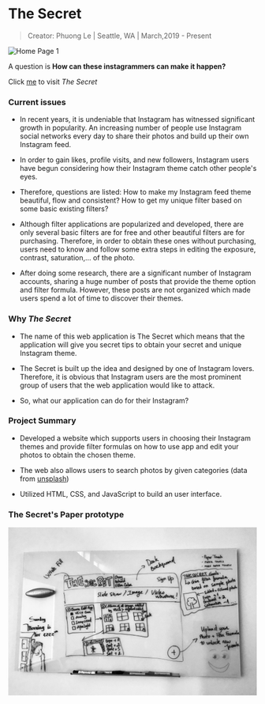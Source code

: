 # The Secret
> Creator: Phuong Le
>  |  Seattle, WA
>  |  March,2019 - Present

![Home Page 1](./img/readme.png)

A question is
**How can these instagrammers can make it happen?**

Click [me](https://lekhacminhphuong.github.io/The-Secret/) to visit _The Secret_



### Current issues

- In recent years, it is undeniable that Instagram has witnessed significant growth in popularity. An increasing number of people use Instagram social networks every day to share their photos and build up their own Instagram feed.

- In order to gain likes, profile visits, and new followers, Instagram users have begun considering how their Instagram theme catch other people's eyes.

- Therefore, questions are listed: How to make my Instagram feed theme beautiful, flow and consistent? How to get my unique filter based on some basic existing filters?

- Although filter applications are popularized and developed, there are only several basic filters are for free and other beautiful filters are for purchasing. Therefore, in order to obtain these ones without purchasing, users need to know and follow some extra steps in editing the exposure, contrast, saturation,… of the photo.

- After doing some research, there are a significant number of Instagram accounts, sharing a huge number of posts that provide the theme option and filter formula. However, these posts are not organized which made users spend a lot of time to discover their themes.



### Why _The Secret_
- The name of this web application is The Secret which means that the application will give you secret tips to obtain your secret and unique Instagram theme.

- The Secret is built up the idea and designed by one of Instagram lovers. Therefore, it is obvious that Instagram users are the most prominent group of users that the web application would like to attack.

- So, what our application can do for their Instagram?


### Project Summary
- Developed a website which supports users in choosing their Instagram themes and provide filter formulas on how to use app and edit your photos to obtain the chosen theme.

- The web also allows users to search photos by given categories (data from [unsplash](https://source.unsplash.com/">https://source.unsplash.com))

- Utilized HTML, CSS, and JavaScript to build an user interface.


### The Secret's Paper prototype
![paper prototype](./img/paper-prototype.jpg)
